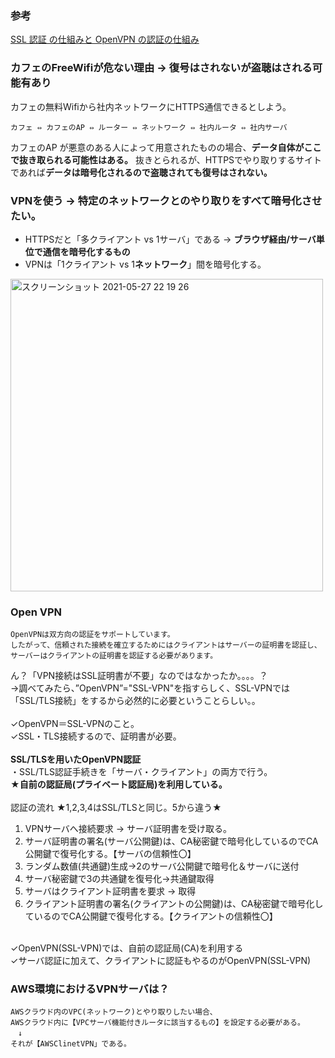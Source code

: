 ### 参考
[SSL 認証 の仕組みと OpenVPN の認証の仕組み](https://server-setting.info/blog/ssl-openvpn-authentication.html)

### カフェのFreeWifiが危ない理由 -> 復号はされないが盗聴はされる可能有あり

カフェの無料Wifiから社内ネットワークにHTTPS通信できるとしよう。<br>
```
カフェ ⇔ カフェのAP ⇔ ルーター ⇔ ネットワーク ⇔ 社内ルータ ⇔ 社内サーバ
```
カフェのAP が悪意のある人によって用意されたものの場合、**データ自体がここで抜き取られる可能性はある。**
抜きとられるが、HTTPSでやり取りするサイトであれば**データは暗号化されるので盗聴されても復号はされない。**

### VPNを使う -> 特定のネットワークとのやり取りをすべて暗号化させたい。
- HTTPSだと「多クライアント vs 1サーバ」である -> **ブラウザ経由/サーバ単位で通信を暗号化するもの**
- VPNは「1クライアント vs 1**ネットワーク**」間を暗号化する。
<img width="500" alt="スクリーンショット 2021-05-27 22 19 26" src="https://github.com/daisuketakakuwa/learning-stack/assets/66095465/bc3f3edf-8272-4f61-ba9f-8850bdfdfcf2">

### Open VPN
```
OpenVPNは双方向の認証をサポートしています。
したがって、信頼された接続を確立するためにはクライアントはサーバーの証明書を認証し、
サーバーはクライアントの証明書を認証する必要があります。
```
ん？「VPN接続はSSL証明書が不要」なのではなかったか。。。。？<br>
→調べてみたら、”OpenVPN”="SSL-VPN"を指すらしく、SSL-VPNでは「SSL/TLS接続」をするから必然的に必要ということらしい。。<br>
<br>
✓OpenVPN＝SSL-VPNのこと。<br>
✓SSL・TLS接続するので、証明書が必要。<br>
<br>
**SSL/TLSを用いたOpenVPN認証**<br>
・SSL/TLS認証手続きを「サーバ・クライアント」の両方で行う。<br>
**★自前の認証局(プライベート認証局)を利用している。**<br>
<br>
認証の流れ ★1,2,3,4はSSL/TLSと同じ。5から違う★<br>
1. VPNサーバへ接続要求 → サーバ証明書を受け取る。
2. サーバ証明書の署名(サーバ公開鍵)は、CA秘密鍵で暗号化しているのでCA公開鍵で復号化する。【サーバの信頼性〇】
3. ランダム数値(共通鍵)生成→2のサーバ公開鍵で暗号化＆サーバに送付
4. サーバ秘密鍵で3の共通鍵を復号化→共通鍵取得
5. サーバはクライアント証明書を要求 → 取得
6. クライアント証明書の署名(クライアントの公開鍵)は、CA秘密鍵で暗号化しているのでCA公開鍵で復号化する。【クライアントの信頼性〇】
<br>
✓OpenVPN(SSL-VPN)では、自前の認証局(CA)を利用する<br>
✓サーバ認証に加えて、クライアントに認証もやるのがOpenVPN(SSL-VPN)<br>

### AWS環境におけるVPNサーバは？
```
AWSクラウド内のVPC(ネットワーク)とやり取りしたい場合、
AWSクラウド内に【VPCサーバ機能付きルータに該当するもの】を設定する必要がある。
　↓
それが【AWSClinetVPN」である。
```
